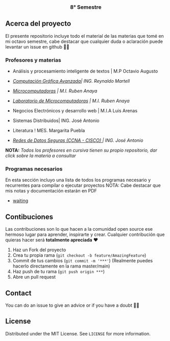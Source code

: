 <p align="center">
  <h3 align="center">8° Semestre</h3>
</p>

<!-- ABOUT THE PROJECT -->
## Acerca del proyecto

El presente repositorio incluye todo el material de las materias que tomé en mi octavo semestre, cabe destacar que cualquier duda o aclaración puede levantar un issue en github ✌🏻


### Profesores y materias 

- Análisis y procesamiento inteligente de textos | M.P Octavio Augusto

- *[Computación Gráfica Avanzada](https://github.com/aMurryFly/ComputacionGraficaAvanzada)| ING. Reynaldo Martell*

- *[Microcomputadoras](https://github.com/aMurryFly/microcomputers) | M.I. Ruben Anaya*

- *[Laboratorio de Microcomputadoras](https://github.com/aMurryFly/microcomputers) | M.I. Ruben Anaya*

- Negocios Electrónicos y desarrollo web | M.I.A Luis Arenas

- Sistemas Distribuidos| ING. José Antonio

- Literatura ! MES. Margarita Puebla

- *[Redes de Datos Seguras (CCNA - CISCO) ](https://github.com/aMurryFly/CCNA_CISCO) | ING. José Antonio*

**NOTA:** *Todos los profesores en cursiva tienen su propio repositorio, dar click sobre la materia a consultar* 

### Programas necesarios 

En esta sección incluyo una lista de todos los programas necesario y recurrentes para compilar o ejecutar proyectos
NOTA: Cabe destacar que mis notas y documentación estarán en PDF
-  [waiting]()


<!-- GETTING STARTED 
### Installation

1. Get a free API Key at [https://example.com](https://example.com)
2. Clone the repo
   ```sh
   git clone https://github.com/your_username_/Project-Name.git
   ```
3. Install NPM packages
   ```sh
   npm install
   ```
4. Enter your API in `config.js`
   ```JS
   const API_KEY = 'ENTER YOUR API'; 
  ``` 
--> 
  
## Contibuciones

Las contribuciones son lo que hacen a la comunidad open source ese hermoso lugar para aprender, inspirarte y crear. Cualquier contribución que quieras hacer será **totalmente apreciada** ❤️

1. Haz un Fork del proyecto
2. Crea tu propia rama (`git checkout -b feature/AmazingFeature`)
3. Commit de tus cambios (`git commit -m '***'`) (Realmente puedes hacerlo directamente en la rama master/main)
4. Haz push de tu rama (`git push origin ***`)  
5. Abre un pull request


## Contact
You can do an issue to give an advice or if you have a doubt ✌🏻

## License
Distributed under the MIT License. See `LICENSE` for more information.
